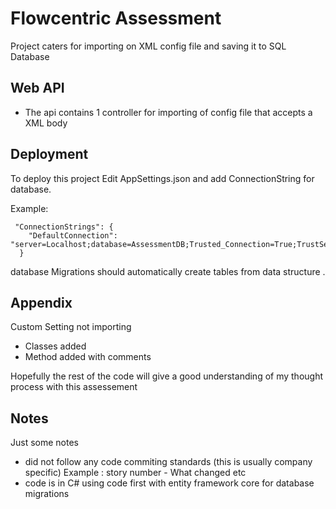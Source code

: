 # Flowcentric Assessment

Project caters for importing on XML config file and saving it to SQL Database

## Web API

 - The api contains 1 controller for importing of config file that accepts a XML body 



  
## Deployment

To deploy this project Edit AppSettings.json and add ConnectionString for database.

Example:
```Example
 "ConnectionStrings": {
    "DefaultConnection": "server=Localhost;database=AssessmentDB;Trusted_Connection=True;TrustServerCertificate=True;"
  }
```

database Migrations should automatically create tables from data structure .


## Appendix

Custom Setting not importing 
 - Classes added 
 - Method added with comments 
 
 Hopefully the rest of the code will give a good understanding of my thought process with this assessement


## Notes

Just some notes 
- did not follow any code commiting standards (this is usually company specific) Example : story number - What changed etc
- code is in C# using code first with entity framework core for database migrations 


